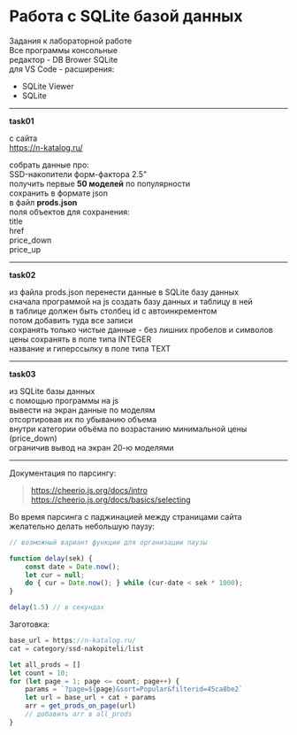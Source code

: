 # Работа с SQLite базой данных  

Задания к лабораторной работе  
Все программы консольные  
редактор - DB Brower SQLite  
для VS Code - расширения:  
- SQLite Viewer  
- SQLite  

---  

**task01**  

с сайта  
https://n-katalog.ru/  

собрать данные про:  
SSD-накопители форм-фактора 2.5"  
получить первые **50 моделей** по популярности  
сохранить в формате json  
в файл **prods.json**  
поля объектов для сохранения:  
title  
href  
price_down  
price_up  

---  

**task02**  

из файла prods.json перенести данные в SQLite базу данных  
сначала программой на js создать базу данных и таблицу в ней  
в таблице должен быть столбец id с автоинкрементом  
потом добавить туда все записи  
сохранять только чистые данные - без лишних пробелов и символов  
цены сохранять в поле типа INTEGER  
название и гиперссылку в поле типа TEXT  

---  

**task03**  

из SQLite базы данных  
с помощью программы на js  
вывести на экран данные по моделям  
отсортировав их по убыванию объема  
внутри категории объёма по возрастанию минимальной цены (price_down)  
ограничив вывод на экран 20-ю моделями  

---  

Документация по парсингу:  
> https://cheerio.js.org/docs/intro  
> https://cheerio.js.org/docs/basics/selecting  

Во время парсинга с паджинацией между страницами сайта желательно делать небольшую паузу:  

```js
// возможный вариант функции для организации паузы

function delay(sek) {
    const date = Date.now();
    let cur = null;
    do { cur = Date.now(); } while (cur-date < sek * 1000);
}

delay(1.5) // в секундах

```

Заготовка:  
```js
base_url = https://n-katalog.ru/
cat = category/ssd-nakopiteli/list

let all_prods = []
let count = 10;
for (let page = 1; page <= count; page++) {
	params = `?page=${page}&sort=Popular&filterid=45ca8be2`
	let url = base_url + cat + params
	arr = get_prods_on_page(url)
	// добавить arr в all_prods
}
```